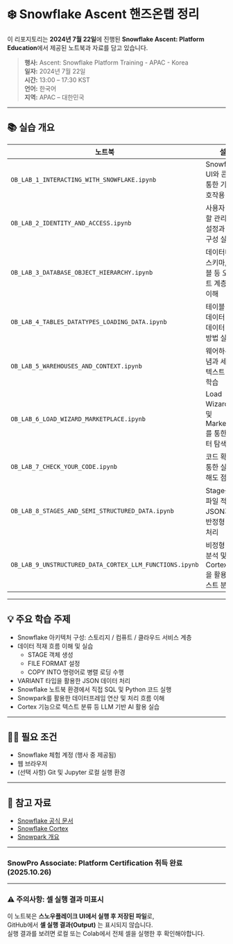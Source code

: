 # ❄️ Snowflake Ascent 핸즈온랩 정리

이 리포지토리는 **2024년 7월 22일**에 진행된 **Snowflake Ascent: Platform Education**에서 제공된 노트북과 자료를 담고 있습니다.

> **행사:** Ascent: Snowflake Platform Training - APAC - Korea   
> **일자:** 2024년 7월 22일  
> **시간:** 13:00 – 17:30 KST  
> **언어:** 한국어  
> **지역:** APAC – 대한민국

---

## 📚 실습 개요

| 노트북 | 설명 |
|--------|------|
| `OB_LAB_1_INTERACTING_WITH_SNOWFLAKE.ipynb` | Snowflake UI와 콘솔을 통한 기본 상호작용 실습 |
| `OB_LAB_2_IDENTITY_AND_ACCESS.ipynb` | 사용자 및 역할 관리, 보안 설정과 권한 구성 실습 |
| `OB_LAB_3_DATABASE_OBJECT_HIERARCHY.ipynb` | 데이터베이스, 스키마, 테이블 등 오브젝트 계층 구조 이해 |
| `OB_LAB_4_TABLES_DATATYPES_LOADING_DATA.ipynb` | 테이블 생성, 데이터 타입, 데이터 로드 방법 실습 |
| `OB_LAB_5_WAREHOUSES_AND_CONTEXT.ipynb` | 웨어하우스 개념과 세션 컨텍스트 설정 학습 |
| `OB_LAB_6_LOAD_WIZARD_MARKETPLACE.ipynb` | Load Wizard 사용 및 Marketplace를 통한 데이터 탐색 실습 |
| `OB_LAB_7_CHECK_YOUR_CODE.ipynb` | 코드 확인을 통한 실습 이해도 점검 |
| `OB_LAB_8_STAGES_AND_SEMI_STRUCTURED_DATA.ipynb` | Stage를 통한 파일 적재 및 JSON과 같은 반정형 데이터 처리 |
| `OB_LAB_9_UNSTRUCTURED_DATA_CORTEX_LLM_FUNCTIONS.ipynb` | 비정형 데이터 분석 및 Cortex LLM을 활용한 텍스트 분류 |


---

## 💡 주요 학습 주제

- Snowflake 아키텍처 구성: 스토리지 / 컴퓨트 / 클라우드 서비스 계층
- 데이터 적재 흐름 이해 및 실습
  - STAGE 객체 생성
  - FILE FORMAT 설정
  - COPY INTO 명령어로 병렬 로딩 수행
- VARIANT 타입을 활용한 JSON 데이터 처리
- Snowflake 노트북 환경에서 직접 SQL 및 Python 코드 실행
- Snowpark를 활용한 데이터프레임 연산 및 처리 흐름 이해
- Cortex 기능으로 텍스트 분류 등 LLM 기반 AI 활용 실습

---

## 🧑‍💻 필요 조건

- Snowflake 체험 계정 (행사 중 제공됨)
- 웹 브라우저
- (선택 사항) Git 및 Jupyter 로컬 실행 환경

---

## 📎 참고 자료

- [Snowflake 공식 문서](https://docs.snowflake.com/)
- [Snowflake Cortex](https://www.snowflake.com/en/product/cortex/)
- [Snowpark 개요](https://docs.snowflake.com/en/developer-guide/snowpark/intro)

---
### SnowPro Associate: Platform Certification 취득 완료 (2025.10.26)

---

### ⚠️ 주의사항: 셀 실행 결과 미표시

이 노트북은 **스노우플레이크 UI에서 실행 후 저장된 파일**로,  
GitHub에서 **셀 실행 결과(Output)** 는 표시되지 않습니다.  
실행 결과를 보려면 로컬 또는 Colab에서 전체 셀을 실행한 후 확인해야합니다.

